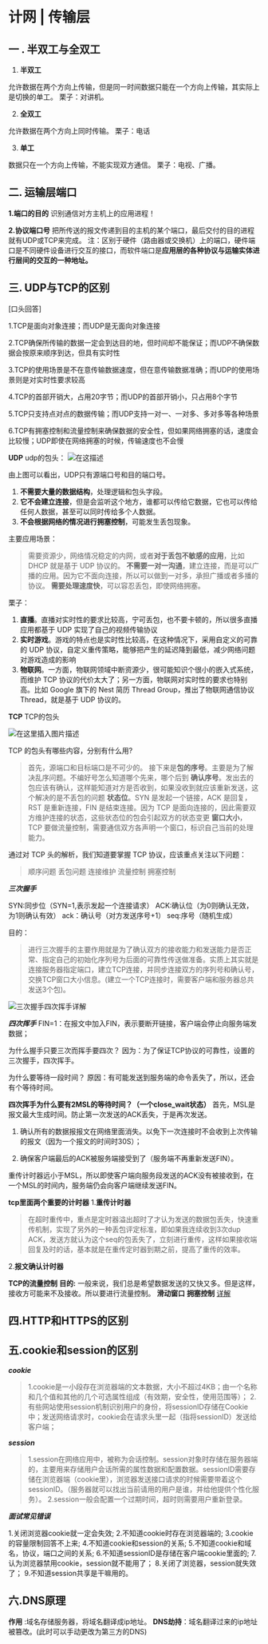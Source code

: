 # 计网 | 传输层

## 一 . 半双工与全双工

1. **半双工**

允许数据在两个方向上传输，但是同一时间数据只能在一个方向上传输，其实际上是切换的单工。
栗子：对讲机。

2. **全双工**

允许数据在两个方向上同时传输。
栗子：电话

3. **单工**

数据只在一个方向上传输，不能实现双方通信。
栗子：电视、广播。

## 二. 运输层端口

**1.端口的目的**
识别通信对方主机上的应用进程！

**2.协议端口号**
把所传送的报文传递到目的主机的某个端口，最后交付的目的进程就有UDP或TCP来完成。
注：区别于硬件（路由器或交换机）上的端口，硬件端口是不同硬件设备进行交互的接口，而软件端口是**应用层的各种协议与运输实体进行层间的交互的一种地址。**

## 三. UDP与TCP的区别

[口头回答]

1.TCP是面向对象连接；而UDP是无面向对象连接

2.TCP确保所传输的数据一定会到达目的地，但时间却不能保证；而UDP不确保数据会按原来顺序到达，但具有实时性

3.TCP的使用场景是不在意传输数据速度，但在意传输数据准确；而UDP的使用场景则是对实时性要求较高

4.TCP的首部开销大，占用20字节；而UDP的首部开销小，只占用8个字节

5.TCP只支持点对点的数据传输；而UDP支持一对一、一对多、多对多等各种场景

6.TCP有拥塞控制和流量控制来确保数据的安全性，但如果网络拥塞的话，速度会比较慢；UDP即使在网络拥塞的时候，传输速度也不会慢

**UDP**
udp的包头：
![在这描述](https://img-blog.csdnimg.cn/32402a8897fc420f990d1a3d965d237a.jpg?x-oss-process=image/watermark,type_ZHJvaWRzYW5zZmFsbGJhY2s,shadow_50,text_Q1NETiBA5YWI6L-bMzPlj7c=,size_20,color_FFFFFF,t_70,g_se,x_16#pic_center)

由上图可以看出，UDP只有源端口号和目的端口号。

1. **不需要大量的数据结构**，处理逻辑和包头字段。
2. **它不会建立连接**，但是会监听这个地方，谁都可以传给它数据，它也可以传给任何人数据，甚至可以同时传给多个人数据。
3. **不会根据网络的情况进行拥塞控制**，可能发生丢包现象。

主要应用场景：
>需要资源少，网络情况稳定的内网，或者**对于丢包不敏感的应用**，比如 DHCP 就是基于 UDP 协议的。
**不需要一对一沟通**，建立连接，而是可以广播的应用。因为它不面向连接，所以可以做到一对多，承担广播或者多播的协议。
**需要处理速度快**，可以容忍丢包，即使网络拥塞。

栗子：

1. **直播**。直播对实时性的要求比较高，宁可丢包，也不要卡顿的，所以很多直播应用都基于 UDP 实现了自己的视频传输协议
2. **实时游戏**。游戏的特点也是实时性比较高，在这种情况下，采用自定义的可靠的 UDP 协议，自定义重传策略，能够把产生的延迟降到最低，减少网络问题对游戏造成的影响
3. **物联网**。一方面，物联网领域中断资源少，很可能知识个很小的嵌入式系统，而维护 TCP 协议的代价太大了；另一方面，物联网对实时性的要求也特别高。比如 Google 旗下的 Nest 简历 Thread Group，推出了物联网通信协议 Thread，就是基于 UDP 协议的。

**TCP**
TCP的包头

![在这里插入图片描述](https://img-blog.csdnimg.cn/199c687ef038479cba1fa9f83c544699.jpg?x-oss-process=image/watermark,type_ZHJvaWRzYW5zZmFsbGJhY2s,shadow_50,text_Q1NETiBA5YWI6L-bMzPlj7c=,size_20,color_FFFFFF,t_70,g_se,x_16#pic_center)

TCP 的包头有哪些内容，分别有什么用?
>首先，源端口和目标端口是不可少的。
接下来是**包的序号**。主要是为了解决乱序问题。不编好号怎么知道哪个先来，哪个后到
**确认序号**。发出去的包应该有确认，这样能知道对方是否收到，如果没收到就应该重新发送，这个解决的是不丢包的问题
**状态位**。SYN 是发起一个链接，ACK 是回复，RST 是重新连接，FIN 是结束连接。因为 TCP 是面向连接的，因此需要双方维护连接的状态，这些状态位的包会引起双方的状态变更
**窗口大小**，TCP 要做流量控制，需要通信双方各声明一个窗口，标识自己当前的处理能力。

通过对 TCP 头的解析，我们知道要掌握 TCP 协议，应该重点关注以下问题：
>顺序问题
丢包问题
连接维护
流量控制
拥塞控制

***三次握手***

SYN:同步位（SYN=1,表示发起一个连接请求）
ACK:确认位（为0则确认无效，为1则确认有效）
ack：确认号（对方发送序号+1）
seq:序号（随机生成）

目的：
>进行三次握手的主要作用就是为了确认双方的接收能力和发送能力是否正常、指定自己的初始化序列号为后面的可靠性传送做准备。实质上其实就是连接服务器指定端口，建立TCP连接，并同步连接双方的序列号和确认号，交换TCP窗口大小信息。(建立一个TCP连接时，需要客户端和服务器总共发送3个包)。
>

![三次握手四次挥手详解](https://blog.csdn.net/hyg0811/article/details/102366854ops_request_misc=%257B%2522request%255Fid%2522%253A%2522163247171516780269888961%2522%252C%2522scm%2522%253A%252220140713.130102334..%2522%257D&request_id=163247171516780269888961&biz_id=0&utm_medium=distribute.pc_search_resulnone-task-blog-2~all~top_positive~default-1-102366854.first_rank_v2_pc_rank_v29&utm_term=tcp%E4%B8%89%E6%AC%A1%E6%8F%A1%E6%89%8B%E5%9B%9B%E6%AC%A1%E6%8C%A5%E6%89%8B&spm=1018.2226.3001.4187)

***四次挥手***
FIN=1：在报文中加入FIN，表示要断开链接，客户端会停止向服务端发数据；

为什么握手只要三次而挥手要四次？
因为：为了保证TCP协议的可靠性，设置的三次握手，四次挥手。

为什么要等待一段时间？
原因：有可能发送到服务端的命令丢失了，所以，还会有个等待时间。

**四次挥手为什么要有2MSL的等待时间？（一个close_wait状态）**
首先，MSL是报文最大生成时间。防止第一次发送的ACK丢失，于是再次发送。

1. 确认所有的数据报报文在网络里面消失。以免下一次连接时不会收到上次传输的报文（因为一个报文的时间时30S）；

2. 确保客户端最后的ACK被服务端接受到了（服务端不再重新发送FIN）。

重传计时器远小于MSL，所以即使客户端向服务段发送的ACK没有被接收到，在一个MSL的时间内，服务端仍会向客户端继续发送FIN。

**tcp里面两个重要的计时器**
1.**重传计时器**

>在超时重传中，重点是定时器溢出超时了才认为发送的数据包丢失，快速重传机制，实现了另外的一种丢包评定标准，即如果我连续收到3次dup ACK，发送方就认为这个seq的包丢失了，立刻进行重传，这样如果接收端回复及时的话，基本就是在重传定时器到期之前，提高了重传的效率。

2.**报文确认计时器**

**TCP的流量控制**
**目的:** 一般来说，我们总是希望数据发送的又快又多。但是这样，接收方可能来不及接收。所以要进行流量控制。
**滑动窗口**
**拥塞控制**
[详解](https://blog.csdn.net/qq_42214953/article/details/105832303)

## 四.HTTP和HTTPS的区别

## 五.cookie和session的区别

***cookie***

>1.cookie是一小段存在浏览器端的文本数据，大小不超过4KB；由一个名称和几个值和其他的几个可选属性组成（有效期，安全性，使用范围等）；
2.有些网站使用session机制识别用户的身份，将sessionID存储在Cookie中；发送网络请求时，cookie会在请求头里一起（指将sessionID）发送给客户端；

***session***

>1.session在网络应用中，被称为会话控制。session对象时存储在服务器端的，主要用来存储用户会话所需的属性数据和配置数据。sessionID需要存储在浏览器端（cookie里），浏览器发送接口请求的时候需要带着这个sessionID。（服务器就可以找出当前请用的用户是谁，并给他提供个性化服务）。
>2.session一般会配置一个过期时间，超时则需要用户重新登录。

***面试常见错误***

1.关闭浏览器cookie就一定会失效;
2.不知道cookie时存在浏览器端的;
3.cookie的容量限制回答不上来;
4.不知道cookie和session的关系;
5.不知道cookie和域名，协议，端口之间的关系;
6.不知道sessionID是存储在客户端cookie里面的;
7.认为浏览器禁用cookie，session就不能用了；
8.关闭了浏览器，session就失效了；
9.不知道session共享是干嘛用的。

## 六.DNS原理

**作用** :域名存储服务器，将域名翻译成ip地址。
**DNS劫持**：域名翻译过来的ip地址被篡改。(此时可以手动更改为第三方的DNS)
